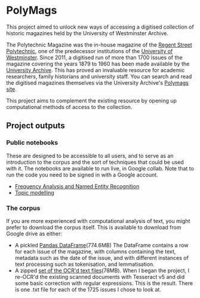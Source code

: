 # PolyMags

This project aimed to unlock new ways of accessing a digitised collection of historic magazines held by the University of Westminster Archive. 

The Polytechnic Magazine was the in-house magazine of the [Regent Street Polytechnic](https://westminster-atom.arkivum.net/index.php/rsp), one of the predecessor institutions of the [University of Westminster](https://www.westminster.ac.uk/). Since 2011, a digitised run of more than 1700 issues of the magazine covering the years 1879 to 1960 has been made available by the [University Archive](http://recordsandarchives.westminster.ac.uk/). This has proved an invaluable resource for academic researchers, family historians and university staff. You can search and read the digitised magazines themselves via the University Archive's [Polymags site](https://polymags.westminster.ac.uk/).

This project aims to complement the existing resource by opening up computational methods of access to the collection.

## Project outputs

### Public notebooks
These are designed to be accessible to all users, and to serve as an introduction to the corpus and the sort of techniques that could be used with it. 
The notebooks are available to run live, in Google collab. Note that to run the code you need to be signed in with a Google account.
* [Frequency Analysis and Named Entity Recognition](https://colab.research.google.com/drive/1Wa44qr8xMK2kd-eIk-M0_-IqW41D2nB3?usp=sharing)
* [Topic modelling](https://colab.research.google.com/drive/1HAS-Xo3EH_O93Lp_nTV4pZT3eV8F5bBX?usp=sharing) 

### The corpus 
If you are more experienced with computational analysis of text, you might prefer to download the corpus itself. This is available to download from Google drive as either:
* A pickled [Pandas DataFrame](https://drive.google.com/file/d/1uvog_cKlc3fFbVdkmUgoYtRzB9Dv8GEj/view?usp=sharing)(774.6MB)
  The DataFrame contains a row for each issue of the magazine, with columns containing the text, metadata such as the date of the issue, and with different instances of text processing such as tokenisation, and lemmatisation.
* A zipped [set of the OCR'd text files](https://drive.google.com/file/d/17NlNzqnHHE8be3YR1cz7dC8xFG9kTgTH/view?usp=sharing)(78MB). When I began the project, I re-OCR'd the existing scanned documents with Tesseract v5 and did some basic correction with regular expressions. This is the result. There is one .txt file for each of the 1725 issues I chose to look at. 
